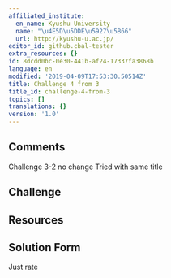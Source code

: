 ```yaml
---
affiliated_institute:
  en_name: Kyushu University
  name: "\u4E5D\u5DDE\u5927\u5B66"
  url: http://kyushu-u.ac.jp/
editor_id: github.cbal-tester
extra_resources: {}
id: 8dcdd0bc-0e30-441b-af24-17337fa3868b
language: en
modified: '2019-04-09T17:53:30.50514Z'
title: Challenge 4 from 3
title_id: challenge-4-from-3
topics: []
translations: {}
version: '1.0'
---
```


## Comments

Challenge 3-2 no change 
Tried with same title

## Challenge



## Resources



## Solution Form

Just rate



